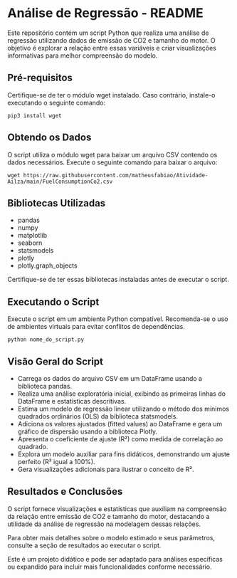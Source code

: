 # Análise de Regressão - README

Este repositório contém um script Python que realiza uma análise de regressão utilizando dados de emissão de CO2 e tamanho do motor. O objetivo é explorar a relação entre essas variáveis e criar visualizações informativas para melhor compreensão do modelo.

## Pré-requisitos
Certifique-se de ter o módulo wget instalado. Caso contrário, instale-o executando o seguinte comando:
```
pip3 install wget
```

## Obtendo os Dados
O script utiliza o módulo wget para baixar um arquivo CSV contendo os dados necessários. Execute o seguinte comando para baixar o arquivo:
```
wget https://raw.githubusercontent.com/matheusfabiao/Atividade-Ailza/main/FuelConsumptionCo2.csv
```
## Bibliotecas Utilizadas
* pandas
* numpy
* matplotlib
* seaborn
* statsmodels
* plotly
* plotly.graph_objects

Certifique-se de ter essas bibliotecas instaladas antes de executar o script.

## Executando o Script
Execute o script em um ambiente Python compatível. Recomenda-se o uso de ambientes virtuais para evitar conflitos de dependências.
```
python nome_do_script.py
```
## Visão Geral do Script
* Carrega os dados do arquivo CSV em um DataFrame usando a biblioteca pandas.
* Realiza uma análise exploratória inicial, exibindo as primeiras linhas do DataFrame e estatísticas descritivas.
* Estima um modelo de regressão linear utilizando o método dos mínimos quadrados ordinários (OLS) da biblioteca statsmodels.
* Adiciona os valores ajustados (fitted values) ao DataFrame e gera um gráfico de dispersão usando a biblioteca Plotly.
* Apresenta o coeficiente de ajuste (R²) como medida de correlação ao quadrado.
* Explora um modelo auxiliar para fins didáticos, demonstrando um ajuste perfeito (R² igual a 100%).
* Gera visualizações adicionais para ilustrar o conceito de R².

## Resultados e Conclusões
O script fornece visualizações e estatísticas que auxiliam na compreensão da relação entre emissão de CO2 e tamanho do motor, destacando a utilidade da análise de regressão na modelagem dessas relações.

Para obter mais detalhes sobre o modelo estimado e seus parâmetros, consulte a seção de resultados ao executar o script.

Este é um projeto didático e pode ser adaptado para análises específicas ou expandido para incluir mais funcionalidades conforme necessário.
